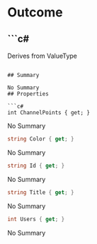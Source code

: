 # Outcome

## ```c#
Derives from ValueType
```

## Summary

No Summary
## Properties

```c#
int ChannelPoints { get; } 
```
No Summary
```c#
string Color { get; } 
```
No Summary
```c#
string Id { get; } 
```
No Summary
```c#
string Title { get; } 
```
No Summary
```c#
int Users { get; } 
```
No Summary
